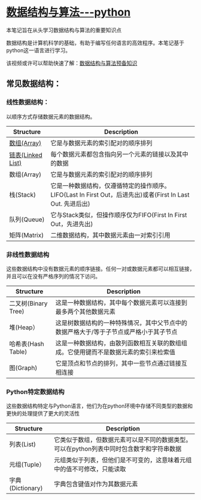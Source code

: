 # [数据结构与算法---python](https://gwt9970161.github.io/Data-structue-and-algorithym-python/)

本笔记旨在从头学习数据结构与算法的重要知识点

数据结构是计算机科学的基础，有助于编写任何语言的高效程序。本笔记基于python这一语言进行学习。

该视频或许可以帮助快速了解：[数据结构与算法预备知识](https://www.bilibili.com/video/BV1Lk4y117Cb?from=search&seid=7505795234012664466&spm_id_from=333.337.0.0)

## 常见数据结构：

### 线性数据结构：
以顺序方式存储数据元素的数据结构。

| Structure | Description |
| --- | ----------- |
| [数组(Array)](https://gwt9970161.github.io/Array/) | 它是与数据元素的索引配对的顺序排列 |
| [链表(Linked List) ](https://gwt9970161.github.io/Linkedist/)| 每个数据元素都包含指向另一个元素的链接以及其中的数据 |
| 数组(Array) | 它是与数据元素的索引配对的顺序排列 |
| 栈(Stack) | 它是一种数据结构，仅遵循特定的操作顺序。LIFO(Last In First Out，后进先出)或者(First In Last Out. 先进后出) |
| 队列(Queue) | 它与Stack类似，但操作顺序仅为FIFO(First In First Out，先进先出) |
| 矩阵(Matrix) | 二维数据结构，其中数据元素由一对索引引用 |

### 非线性数据结构
这些数据结构中没有数据元素的顺序链接。任何一对或数据元素都可以相互链接，并且可以在没有严格序列的情况下访问。

| Structure | Description |
| --- | ----------- |
| 二叉树(Binary Tree) | 这是一种数据结构，其中每个数据元素可以连接到最多两个其他数据元素 |
| 堆(Heap） | 这是树数据结构的一种特殊情况，其中父节点中的数据严格大于/等于子节点或严格小于其子节点 |
| 哈希表(Hash Table) | 这是一种数据结构，由散列函数相互关联的数组组成。它使用键而不是数据元素的索引来检索值 |
| 图(Graph) | 它是顶点和节点的排列，其中一些节点通过链接互相连接 |

### Python特定数据结构
这些数据结构特定与Python语言，他们为在python环境中存储不同类型的数据和更快的处理提供了更大的灵活性

| Structure | Description |
| --- | ----------- |
| 列表(List) | 它类似于数组，但数据元素可以是不同的数据类型。可以在python列表中同时包含数字和字符串数据 |
| 元组(Tuple） | 元组类似于列表，但他们是不可变的，这意味着元组中的值不可修改，只能读取 |
| 字典(Dictionary) | 字典包含键值对作为其数据元素 |

